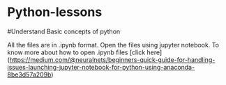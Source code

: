 # Python-lessons

#Understand Basic concepts of python

All the files are in .ipynb format. Open the files using jupyter notebook. To know more about how to open .ipynb files [click here]
(https://medium.com/@neuralnets/beginners-quick-guide-for-handling-issues-launching-jupyter-notebook-for-python-using-anaconda-8be3d57a209b)
